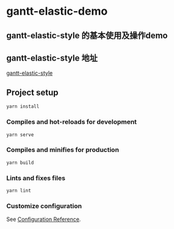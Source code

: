 # gantt-elastic-demo

## gantt-elastic-style 的基本使用及操作demo

## gantt-elastic-style 地址

[gantt-elastic-style](https://www.npmjs.com/package/gantt-elastic-style)

## Project setup
```
yarn install
```

### Compiles and hot-reloads for development
```
yarn serve
```

### Compiles and minifies for production
```
yarn build
```

### Lints and fixes files
```
yarn lint
```

### Customize configuration
See [Configuration Reference](https://cli.vuejs.org/config/).
